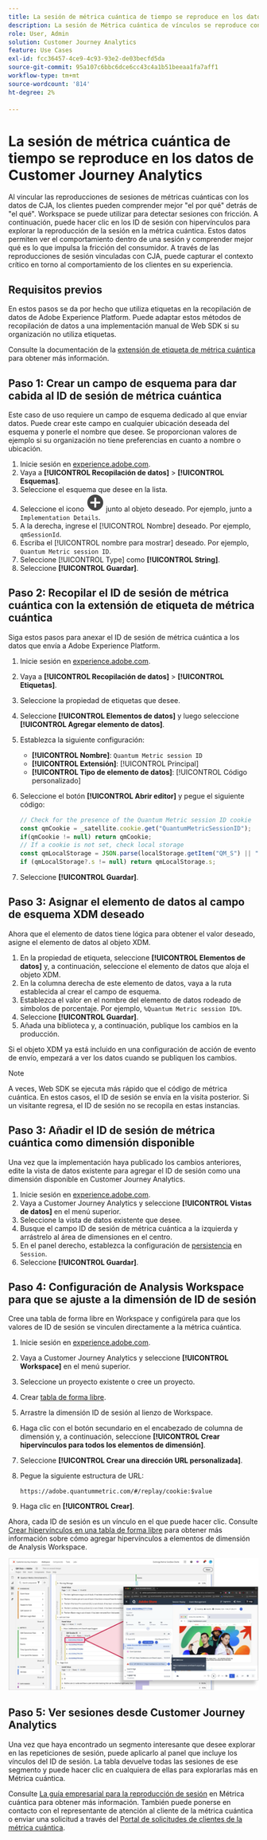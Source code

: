 ```yaml
---
title: La sesión de métrica cuántica de tiempo se reproduce en los datos de Customer Journey Analytics
description: La sesión de Métrica cuántica de vínculos se reproduce con datos de CJA para comprender mejor el por qué del qué.
role: User, Admin
solution: Customer Journey Analytics
feature: Use Cases
exl-id: fcc36457-4ce9-4c93-93e2-de03becfd5da
source-git-commit: 95a107c6bbc6dce6cc43c4a1b51beeaa1fa7aff1
workflow-type: tm+mt
source-wordcount: '814'
ht-degree: 2%

---
```


# La sesión de métrica cuántica de tiempo se reproduce en los datos de Customer Journey Analytics

Al vincular las reproducciones de sesiones de métricas cuánticas con los datos de CJA, los clientes pueden comprender mejor &quot;el por qué&quot; detrás de &quot;el qué&quot;.  Workspace se puede utilizar para detectar sesiones con fricción. A continuación, puede hacer clic en los ID de sesión con hipervínculos para explorar la reproducción de la sesión en la métrica cuántica.  Estos datos permiten ver el comportamiento dentro de una sesión y comprender mejor qué es lo que impulsa la fricción del consumidor.  A través de las reproducciones de sesión vinculadas con CJA, puede capturar el contexto crítico en torno al comportamiento de los clientes en su experiencia.

## Requisitos previos

En estos pasos se da por hecho que utiliza etiquetas en la recopilación de datos de Adobe Experience Platform. Puede adaptar estos métodos de recopilación de datos a una implementación manual de Web SDK si su organización no utiliza etiquetas.

Consulte la documentación de la [extensión de etiqueta de métrica cuántica](https://experienceleague.adobe.com/es/docs/experience-platform/destinations/catalog/analytics/quantum-metric) para obtener más información.

## Paso 1: Crear un campo de esquema para dar cabida al ID de sesión de métrica cuántica

Este caso de uso requiere un campo de esquema dedicado al que enviar datos. Puede crear este campo en cualquier ubicación deseada del esquema y ponerle el nombre que desee. Se proporcionan valores de ejemplo si su organización no tiene preferencias en cuanto a nombre o ubicación.

1. Inicie sesión en [experience.adobe.com](https://experience.adobe.com).
1. Vaya a **[!UICONTROL Recopilación de datos]** > **[!UICONTROL Esquemas]**.
1. Seleccione el esquema que desee en la lista.
1. Seleccione el icono ![Agregar campo](/help/assets/icons/AddCircle.svg) junto al objeto deseado. Por ejemplo, junto a `Implementation Details`.
1. A la derecha, ingrese el [!UICONTROL Nombre] deseado. Por ejemplo, `qmSessionId`.
1. Escriba el [!UICONTROL nombre para mostrar] deseado. Por ejemplo, `Quantum Metric session ID`.
1. Seleccione [!UICONTROL Type] como **[!UICONTROL String]**.
1. Seleccione **[!UICONTROL Guardar]**.

## Paso 2: Recopilar el ID de sesión de métrica cuántica con la extensión de etiqueta de métrica cuántica

Siga estos pasos para anexar el ID de sesión de métrica cuántica a los datos que envía a Adobe Experience Platform.

1. Inicie sesión en [experience.adobe.com](https://experience.adobe.com).
1. Vaya a **[!UICONTROL Recopilación de datos]** > **[!UICONTROL Etiquetas]**.
1. Seleccione la propiedad de etiquetas que desee.
1. Seleccione **[!UICONTROL Elementos de datos]** y luego seleccione **[!UICONTROL Agregar elemento de datos]**.
1. Establezca la siguiente configuración:
   * **[!UICONTROL Nombre]**: `Quantum Metric session ID`
   * **[!UICONTROL Extensión]**: [!UICONTROL Principal]
   * **[!UICONTROL Tipo de elemento de datos]**: [!UICONTROL Código personalizado]
1. Seleccione el botón **[!UICONTROL Abrir editor]** y pegue el siguiente código:

   ```js
   // Check for the presence of the Quantum Metric session ID cookie
   const qmCookie = _satellite.cookie.get("QuantumMetricSessionID");
   if(qmCookie != null) return qmCookie;
   // If a cookie is not set, check local storage
   const qmLocalStorage = JSON.parse(localStorage.getItem("QM_S") || "{}");
   if (qmLocalStorage?.s != null) return qmLocalStorage.s;
   ```

1. Seleccione **[!UICONTROL Guardar]**.

## Paso 3: Asignar el elemento de datos al campo de esquema XDM deseado

Ahora que el elemento de datos tiene lógica para obtener el valor deseado, asigne el elemento de datos al objeto XDM.

1. En la propiedad de etiqueta, seleccione **[!UICONTROL Elementos de datos]** y, a continuación, seleccione el elemento de datos que aloja el objeto XDM.
1. En la columna derecha de este elemento de datos, vaya a la ruta establecida al crear el campo de esquema.
1. Establezca el valor en el nombre del elemento de datos rodeado de símbolos de porcentaje. Por ejemplo, `%Quantum Metric session ID%`.
1. Seleccione **[!UICONTROL Guardar]**.
1. Añada una biblioteca y, a continuación, publique los cambios en la producción.

Si el objeto XDM ya está incluido en una configuración de acción de evento de envío, empezará a ver los datos cuando se publiquen los cambios.

>[!NOTE]
>
>A veces, Web SDK se ejecuta más rápido que el código de métrica cuántica. En estos casos, el ID de sesión se envía en la visita posterior. Si un visitante regresa, el ID de sesión no se recopila en estas instancias.

## Paso 3: Añadir el ID de sesión de métrica cuántica como dimensión disponible

Una vez que la implementación haya publicado los cambios anteriores, edite la vista de datos existente para agregar el ID de sesión como una dimensión disponible en Customer Journey Analytics.

1. Inicie sesión en [experience.adobe.com](https://experience.adobe.com).
1. Vaya a Customer Journey Analytics y seleccione **[!UICONTROL Vistas de datos]** en el menú superior.
1. Seleccione la vista de datos existente que desee.
1. Busque el campo ID de sesión de métrica cuántica a la izquierda y arrástrelo al área de dimensiones en el centro.
1. En el panel derecho, establezca la configuración de [persistencia](/help/data-views/component-settings/persistence.md) en `Session`.
1. Seleccione **[!UICONTROL Guardar]**.

## Paso 4: Configuración de Analysis Workspace para que se ajuste a la dimensión de ID de sesión

Cree una tabla de forma libre en Workspace y configúrela para que los valores de ID de sesión se vinculen directamente a la métrica cuántica.

1. Inicie sesión en [experience.adobe.com](https://experience.adobe.com).
1. Vaya a Customer Journey Analytics y seleccione **[!UICONTROL Workspace]** en el menú superior.
1. Seleccione un proyecto existente o cree un proyecto.
1. Crear [tabla de forma libre](/help/analysis-workspace/visualizations/freeform-table/freeform-table.md).
1. Arrastre la dimensión ID de sesión al lienzo de Workspace.
1. Haga clic con el botón secundario en el encabezado de columna de dimensión y, a continuación, seleccione **[!UICONTROL Crear hipervínculos para todos los elementos de dimensión]**.
1. Seleccione **[!UICONTROL Crear una dirección URL personalizada]**.
1. Pegue la siguiente estructura de URL:

   ```
   https://adobe.quantummetric.com/#/replay/cookie:$value
   ```

1. Haga clic en **[!UICONTROL Crear]**.

Ahora, cada ID de sesión es un vínculo en el que puede hacer clic. Consulte [Crear hipervínculos en una tabla de forma libre](/help/analysis-workspace/visualizations/freeform-table/freeform-table-hyperlinks.md) para obtener más información sobre cómo agregar hipervínculos a elementos de dimensión de Analysis Workspace.

![Reproducción de sesión](assets/session-replay.png)

## Paso 5: Ver sesiones desde Customer Journey Analytics

Una vez que haya encontrado un segmento interesante que desee explorar en las repeticiones de sesión, puede aplicarlo al panel que incluye los vínculos del ID de sesión. La tabla devuelve todas las sesiones de ese segmento y puede hacer clic en cualquiera de ellas para explorarlas más en Métrica cuántica.

Consulte [La guía empresarial para la reproducción de sesión](https://www.quantummetric.com/resources/ebook/the-enterprise-guide-to-session-replay) en Métrica cuántica para obtener más información. También puede ponerse en contacto con el representante de atención al cliente de la métrica cuántica o enviar una solicitud a través del [Portal de solicitudes de clientes de la métrica cuántica](https://community.quantummetric.com/s/public-support-page).
